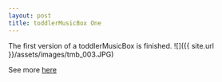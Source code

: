 ```yaml
---
layout: post
title: toddlerMusicBox One
---
```


The first version of a toddlerMusicBox is finished.
![]({{ site.url }}/assets/images/tmb_003.JPG)

See more [here](tmb_one)
